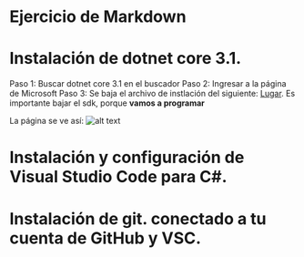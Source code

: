 
# Ejercicio de Markdown

# Instalación de dotnet core 3.1.
Paso 1: Buscar dotnet core 3.1 en el buscador 
Paso 2: Ingresar a la página de Microsoft
Paso 3: Se baja el archivo de instlación del siguiente:
[Lugar](https://dotnet.microsoft.com/download/dotnet-core/3.0).
Es importante bajar el sdk, porque **vamos a programar**

La página se ve así:
![alt text](https://drive.google.com/file/d/14XQM_4vyJbQENjG8IddH90SDcsfNOfcc/view?usp=sharing)





# Instalación y configuración de Visual Studio Code para C#.


# Instalación de git. conectado a tu cuenta de GitHub y VSC.
